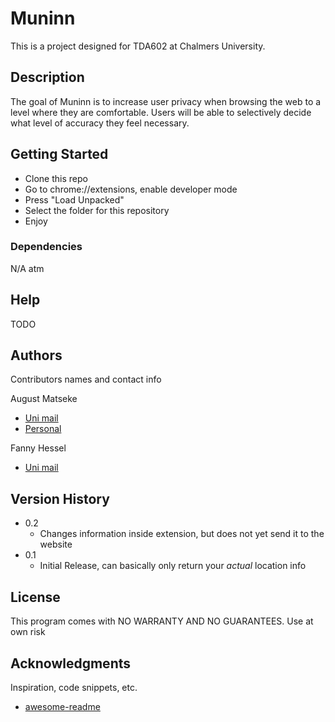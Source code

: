 # Muninn

This is a project designed for TDA602 at Chalmers University.

## Description

The goal of Muninn is to increase user privacy when browsing the web to a level where they are comfortable. Users will be able to selectively decide what level of accuracy they feel necessary. 

## Getting Started

* Clone this repo
* Go to chrome://extensions, enable developer mode
* Press "Load Unpacked"
* Select the folder for this repository
* Enjoy

### Dependencies

N/A atm


## Help

TODO

## Authors

Contributors names and contact info

August Matseke
* [Uni mail](augustma@chalmers.se)
* [Personal](august.milo123@gmail.com)

Fanny Hessel
* [Uni mail](fannyhes@chalmers.se)

## Version History

* 0.2
  * Changes information inside extension, but does not yet send it to the website
* 0.1
  * Initial Release, can basically only return your *actual* location info

## License

This program comes with NO WARRANTY AND NO GUARANTEES. Use at own risk

## Acknowledgments

Inspiration, code snippets, etc.
* [awesome-readme](https://gist.github.com/DomPizzie/7a5ff55ffa9081f2de27c315f5018afc)
